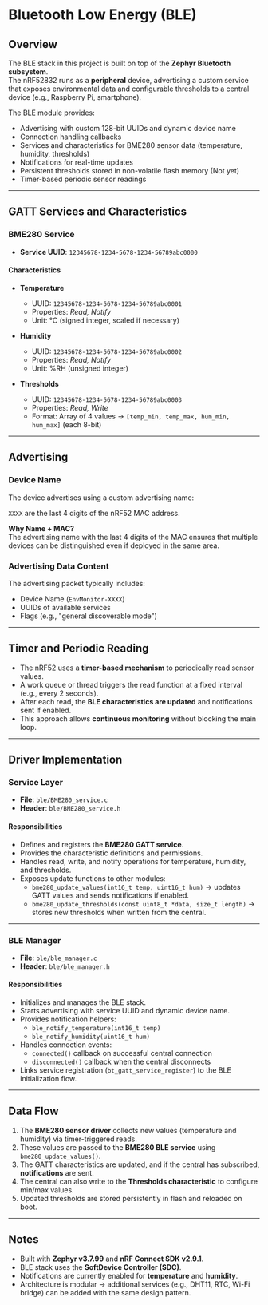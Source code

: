 # Bluetooth Low Energy (BLE)

## Overview
The BLE stack in this project is built on top of the **Zephyr Bluetooth subsystem**.  
The nRF52832 runs as a **peripheral** device, advertising a custom service that exposes environmental data and configurable thresholds to a central device (e.g., Raspberry Pi, smartphone).  

The BLE module provides:
- Advertising with custom 128-bit UUIDs and dynamic device name  
- Connection handling callbacks  
- Services and characteristics for BME280 sensor data (temperature, humidity, thresholds)  
- Notifications for real-time updates  
- Persistent thresholds stored in non-volatile flash memory (Not yet)
- Timer-based periodic sensor readings  

---

## GATT Services and Characteristics

### BME280 Service
- **Service UUID**: `12345678-1234-5678-1234-56789abc0000`

#### Characteristics
- **Temperature**  
  - UUID: `12345678-1234-5678-1234-56789abc0001`  
  - Properties: *Read, Notify*  
  - Unit: °C (signed integer, scaled if necessary)  

- **Humidity**  
  - UUID: `12345678-1234-5678-1234-56789abc0002`  
  - Properties: *Read, Notify*  
  - Unit: %RH (unsigned integer)  

- **Thresholds**  
  - UUID: `12345678-1234-5678-1234-56789abc0003`  
  - Properties: *Read, Write*  
  - Format: Array of 4 values → `[temp_min, temp_max, hum_min, hum_max]` (each 8-bit)  

---

## Advertising

### Device Name
The device advertises using a custom advertising name:


`XXXX` are the last 4 digits of the nRF52 MAC address.

**Why Name + MAC?**  
The advertising name with the last 4 digits of the MAC ensures that multiple devices can be distinguished even if deployed in the same area.

### Advertising Data Content
The advertising packet typically includes:
- Device Name (`EnvMonitor-XXXX`)  
- UUIDs of available services  
- Flags (e.g., "general discoverable mode")  

---

## Timer and Periodic Reading
- The nRF52 uses a **timer-based mechanism** to periodically read sensor values.  
- A work queue or thread triggers the read function at a fixed interval (e.g., every 2 seconds).  
- After each read, the **BLE characteristics are updated** and notifications sent if enabled.  
- This approach allows **continuous monitoring** without blocking the main loop.  

---

## Driver Implementation

### Service Layer
- **File**: `ble/BME280_service.c`  
- **Header**: `ble/BME280_service.h`  

#### Responsibilities
- Defines and registers the **BME280 GATT service**.  
- Provides the characteristic definitions and permissions.  
- Handles read, write, and notify operations for temperature, humidity, and thresholds.  
- Exposes update functions to other modules:  
  - `bme280_update_values(int16_t temp, uint16_t hum)` → updates GATT values and sends notifications if enabled.  
  - `bme280_update_thresholds(const uint8_t *data, size_t length)` → stores new thresholds when written from the central.  

---

### BLE Manager
- **File**: `ble/ble_manager.c`  
- **Header**: `ble/ble_manager.h`  

#### Responsibilities
- Initializes and manages the BLE stack.  
- Starts advertising with service UUID and dynamic device name.  
- Provides notification helpers:  
  - `ble_notify_temperature(int16_t temp)`  
  - `ble_notify_humidity(uint16_t hum)`  
- Handles connection events:  
  - `connected()` callback on successful central connection  
  - `disconnected()` callback when the central disconnects  
- Links service registration (`bt_gatt_service_register`) to the BLE initialization flow.  

---

## Data Flow
1. The **BME280 sensor driver** collects new values (temperature and humidity) via timer-triggered reads.  
2. These values are passed to the **BME280 BLE service** using `bme280_update_values()`.  
3. The GATT characteristics are updated, and if the central has subscribed, **notifications** are sent.  
4. The central can also write to the **Thresholds characteristic** to configure min/max values.  
5. Updated thresholds are stored persistently in flash and reloaded on boot.  

---

## Notes
- Built with **Zephyr v3.7.99** and **nRF Connect SDK v2.9.1**.  
- BLE stack uses the **SoftDevice Controller (SDC)**.  
- Notifications are currently enabled for **temperature** and **humidity**.  
- Architecture is modular → additional services (e.g., DHT11, RTC, Wi-Fi bridge) can be added with the same design pattern.  
